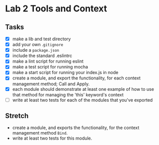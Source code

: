 # Lab 2 Tools and Context

## Tasks
- [x] make a lib and test directory
- [x] add your own .`gitignore`
- [x] include a `package.json`
- [x] include the standard .eslintrc
- [x] make a lint script for running eslint
- [x] make a test script for running mocha
- [x] make a start script for running your index.js in node
- [x] create a module, and export the functionality, for each context management method; Call and Apply.
- [x] each module should demonstrate at least one example of how to use that method for managing the 'this' keyword's context
- [ ] write at least two tests for each of the modules that you've exported

## Stretch
* create a module, and exports the functionality, for the context management method `Bind`.
* write at least two tests for this module.

